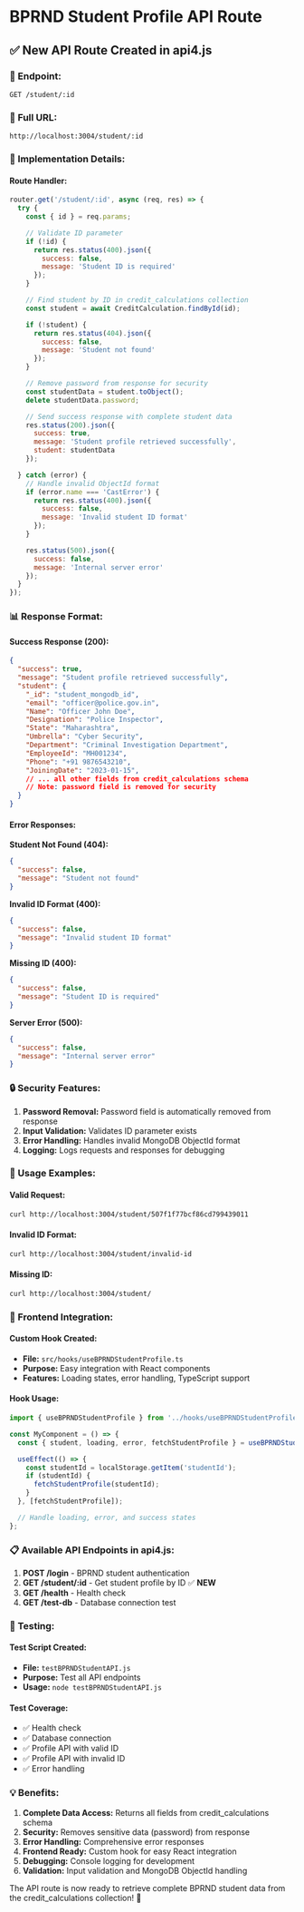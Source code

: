 # BPRND Student Profile API Route

## ✅ **New API Route Created in api4.js**

### **🔗 Endpoint:**
```
GET /student/:id
```

### **📍 Full URL:**
```
http://localhost:3004/student/:id
```

### **🔧 Implementation Details:**

#### **Route Handler:**
```javascript
router.get('/student/:id', async (req, res) => {
  try {
    const { id } = req.params;

    // Validate ID parameter
    if (!id) {
      return res.status(400).json({
        success: false,
        message: 'Student ID is required'
      });
    }

    // Find student by ID in credit_calculations collection
    const student = await CreditCalculation.findById(id);

    if (!student) {
      return res.status(404).json({
        success: false,
        message: 'Student not found'
      });
    }

    // Remove password from response for security
    const studentData = student.toObject();
    delete studentData.password;

    // Send success response with complete student data
    res.status(200).json({
      success: true,
      message: 'Student profile retrieved successfully',
      student: studentData
    });

  } catch (error) {
    // Handle invalid ObjectId format
    if (error.name === 'CastError') {
      return res.status(400).json({
        success: false,
        message: 'Invalid student ID format'
      });
    }

    res.status(500).json({
      success: false,
      message: 'Internal server error'
    });
  }
});
```

### **📊 Response Format:**

#### **Success Response (200):**
```json
{
  "success": true,
  "message": "Student profile retrieved successfully",
  "student": {
    "_id": "student_mongodb_id",
    "email": "officer@police.gov.in",
    "Name": "Officer John Doe",
    "Designation": "Police Inspector",
    "State": "Maharashtra",
    "Umbrella": "Cyber Security",
    "Department": "Criminal Investigation Department",
    "EmployeeId": "MH001234",
    "Phone": "+91 9876543210",
    "JoiningDate": "2023-01-15",
    // ... all other fields from credit_calculations schema
    // Note: password field is removed for security
  }
}
```

#### **Error Responses:**

**Student Not Found (404):**
```json
{
  "success": false,
  "message": "Student not found"
}
```

**Invalid ID Format (400):**
```json
{
  "success": false,
  "message": "Invalid student ID format"
}
```

**Missing ID (400):**
```json
{
  "success": false,
  "message": "Student ID is required"
}
```

**Server Error (500):**
```json
{
  "success": false,
  "message": "Internal server error"
}
```

### **🔒 Security Features:**

1. **Password Removal:** Password field is automatically removed from response
2. **Input Validation:** Validates ID parameter exists
3. **Error Handling:** Handles invalid MongoDB ObjectId format
4. **Logging:** Logs requests and responses for debugging

### **🎯 Usage Examples:**

#### **Valid Request:**
```bash
curl http://localhost:3004/student/507f1f77bcf86cd799439011
```

#### **Invalid ID Format:**
```bash
curl http://localhost:3004/student/invalid-id
```

#### **Missing ID:**
```bash
curl http://localhost:3004/student/
```

### **🔧 Frontend Integration:**

#### **Custom Hook Created:**
- **File:** `src/hooks/useBPRNDStudentProfile.ts`
- **Purpose:** Easy integration with React components
- **Features:** Loading states, error handling, TypeScript support

#### **Hook Usage:**
```typescript
import { useBPRNDStudentProfile } from '../hooks/useBPRNDStudentProfile';

const MyComponent = () => {
  const { student, loading, error, fetchStudentProfile } = useBPRNDStudentProfile();

  useEffect(() => {
    const studentId = localStorage.getItem('studentId');
    if (studentId) {
      fetchStudentProfile(studentId);
    }
  }, [fetchStudentProfile]);

  // Handle loading, error, and success states
};
```

### **📋 Available API Endpoints in api4.js:**

1. **POST /login** - BPRND student authentication
2. **GET /student/:id** - Get student profile by ID ✅ **NEW**
3. **GET /health** - Health check
4. **GET /test-db** - Database connection test

### **🚀 Testing:**

#### **Test Script Created:**
- **File:** `testBPRNDStudentAPI.js`
- **Purpose:** Test all API endpoints
- **Usage:** `node testBPRNDStudentAPI.js`

#### **Test Coverage:**
- ✅ Health check
- ✅ Database connection
- ✅ Profile API with valid ID
- ✅ Profile API with invalid ID
- ✅ Error handling

### **💡 Benefits:**

1. **Complete Data Access:** Returns all fields from credit_calculations schema
2. **Security:** Removes sensitive data (password) from response
3. **Error Handling:** Comprehensive error responses
4. **Frontend Ready:** Custom hook for easy React integration
5. **Debugging:** Console logging for development
6. **Validation:** Input validation and MongoDB ObjectId handling

The API route is now ready to retrieve complete BPRND student data from the credit_calculations collection! 🎉
